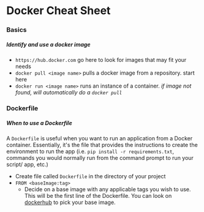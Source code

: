 # Docker Cheat Sheet

### Basics
##### Identify and use a docker image
* `https://hub.docker.com`      go here to look for images that may fit your needs
* `docker pull <image name>`    pulls a docker image from a repository. start here 
* `docker run <image name>`     runs an instance of a container. <i>if image not found, will automatically do a `docker pull`</i>

### Dockerfile
##### When to use a Dockerfile
A `Dockerfile` is useful when you want to run an application from a Docker container. Essentially, it's the file that provides the instructions to create the environment to run the app (i.e. `pip install -r requirements.txt`, commands you would normally run from the command prompt to run your script/ app, etc.)

* Create file called `Dockerfile` in the directory of your project
* `FROM <baseImage:tag>`
  * Decide on a base image with any applicable tags you wish to use. This will be the first line of the Dockerfile. You can look on [dockerhub](https://hub.docker.com) to pick your base image. 

